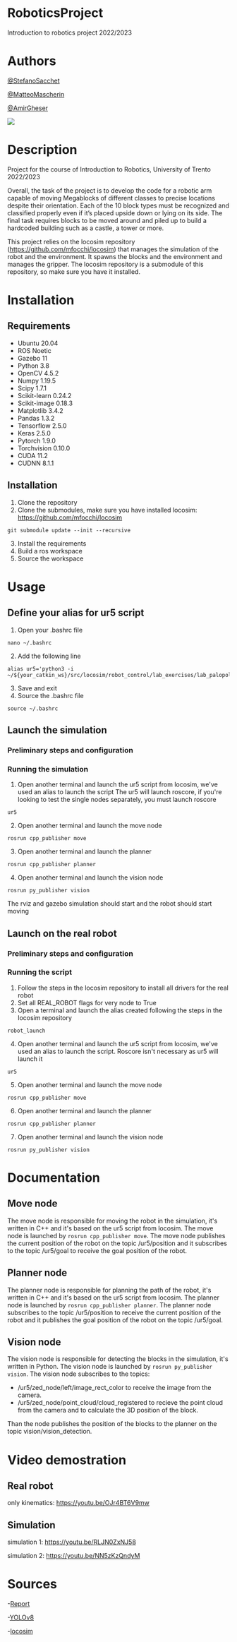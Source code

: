# RoboticsProject
Introduction to robotics project 2022/2023

# Authors
[@StefanoSacchet](https://github.com/StefanoSacchet)

[@MatteoMascherin](https://github.com/MatteoMaske)

[@AmirGheser](https://github.com/rogergheser)

![](https://github.com/MatteoMaske/RoboticsProject/blob/main/videoRobot/real/realRobot.gif)

# Description
Project for the course of Introduction to Robotics, University of Trento 2022/2023

Overall, the task of the project is to develop the code for a robotic arm capable of moving Megablocks of different classes to precise locations despite their orientation. Each of the 10 block types must be recognized and classified properly even if it’s placed upside down or lying on its side. The final task requires blocks to be moved around and piled up to build a hardcoded building such as a castle, a tower or more.

This project relies on the locosim repository (https://github.com/mfocchi/locosim) that manages the simulation of the robot and the environment. It spawns the blocks and the environment and manages the gripper. The locosim repository is a submodule of this repository, so make sure you have it installed.

# Installation
## Requirements
- Ubuntu 20.04
- ROS Noetic
- Gazebo 11
- Python 3.8
- OpenCV 4.5.2
- Numpy 1.19.5
- Scipy 1.7.1
- Scikit-learn 0.24.2
- Scikit-image 0.18.3
- Matplotlib 3.4.2
- Pandas 1.3.2
- Tensorflow 2.5.0
- Keras 2.5.0
- Pytorch 1.9.0
- Torchvision 0.10.0
- CUDA 11.2
- CUDNN 8.1.1

## Installation
1. Clone the repository
2. Clone the submodules, make sure you have installed
locosim: https://github.com/mfocchi/locosim
```
git submodule update --init --recursive
```
3. Install the requirements
4. Build a ros workspace
5. Source the workspace

# Usage
## Define your alias for ur5 script
1. Open your .bashrc file
```
nano ~/.bashrc
```
2. Add the following line
```
alias ur5='python3 -i ~/${your_catkin_ws}/src/locosim/robot_control/lab_exercises/lab_palopoli/ur5_generic.py'
```
3. Save and exit
4. Source the .bashrc file
```
source ~/.bashrc
```

## Launch the simulation
### Preliminary steps and configuration

### Running the simulation
1. Open another terminal and launch the ur5 script from locosim, we've used an alias to launch the script
The ur5 will launch roscore, if you're looking to test the single nodes separately, you must launch roscore
```
ur5
```
2. Open another terminal and launch the move node
```
rosrun cpp_publisher move
```
3. Open another terminal and launch the planner
```
rosrun cpp_publisher planner
```
4. Open another terminal and launch the vision node
```
rosrun py_publisher vision
```
The rviz and gazebo simulation should start and the robot should start moving

## Launch on the real robot
### Preliminary steps and configuration

### Running the script
1. Follow the steps in the locosim repository to install all drivers for the real robot
2. Set all REAL_ROBOT flags for very node to True
3. Open a terminal and launch the alias created following the steps in the locosim repository
```
robot_launch
```
4. Open another terminal and launch the ur5 script from locosim, we've used an alias to launch the script.
Roscore isn't necessary as ur5 will launch it
```
ur5
```
5. Open another terminal and launch the move node
```
rosrun cpp_publisher move
```
6. Open another terminal and launch the planner
```
rosrun cpp_publisher planner
```
7. Open another terminal and launch the vision node
```
rosrun py_publisher vision
```

# Documentation
## Move node
The move node is responsible for moving the robot in the simulation, it's written in C++ and it's based on the ur5 script from locosim. The move node is launched by ```rosrun cpp_publisher move```. The move node publishes the current position of the robot on the topic /ur5/position and it subscribes to the topic /ur5/goal to receive the goal position of the robot.

## Planner node
The planner node is responsible for planning the path of the robot, it's written in C++ and it's based on the ur5 script from locosim. The planner node is launched by ```rosrun cpp_publisher planner```. The planner node subscribes to the topic /ur5/position to receive the current position of the robot and it publishes the goal position of the robot on the topic /ur5/goal.

## Vision node
The vision node is responsible for detecting the blocks in the simulation, it's written in Python. The vision node is launched by ```rosrun py_publisher vision```. The vision node subscribes to the topics: 
  * /ur5/zed_node/left/image_rect_color to receive the image from the camera.
  * /ur5/zed_node/point_cloud/cloud_registered to recieve the point cloud from the camera and to calculate the 3D position of the block.

Than the node publishes the position of the blocks to the planner on the topic vision/vision_detection.

# Video demostration
## Real robot
only kinematics: https://youtu.be/OJr4BT6V9mw
## Simulation
simulation 1: https://youtu.be/RLJN0ZxNJ58

simulation 2: https://youtu.be/NN5zKzQndyM

# Sources
-[Report](https://docs.google.com/document/u/2/d/e/2PACX-1vQiZPfs2Z4FkhYv-KPZE-VaQdFag_Jqy1Be6Zwl1rrErOfBeSZTSVxRmRH1eSXyPTvBu4t7OcXht-1Q/pub)

-[YOLOv8](https://github.com/ultralytics/ultralytics)

-[locosim](github.com/mfocchi/locosim)
